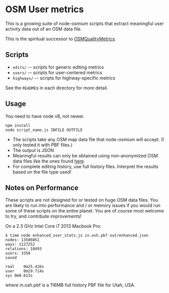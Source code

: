 # OSM User metrics

This is a growing suite of node-osmium scripts that extract meaningful user activity data out of an OSM data file.

This is the spiritual successor to [OSMQualityMetrics](https://github.com/mvexel/OSMQualityMetrics).

## Scripts

* `edits/` -- scripts for generic editing metrics
* `users/` -- scripts for user-centered metrics
* `highways/` -- scripts for highway-specific metrics 

See the `README`s in each directory for more detail.

## Usage

You need to have node v8, not newer.

```
npm install
node script_name.js INFILE OUTFILE
```

* The scripts take any OSM map data file that node-osmium will accept. (I only tested it with PBF files.)
* The output is JSON
* Meaningful results can only be obtained using non-anonymized OSM data files like the ones found [here](https://osm-internal.download.geofabrik.de)
* For complete editing history, use full history files. Interpret the results based on the file type used!

## Notes on Performance

These scripts are not designed for or tested on huge OSM data files. You are likely to run into performance and / or memory issues if you would run some of these scripts on the entire planet. You are of course most welcome to try, and contribute improvements!

On a 2.3 GHz Intel Core i7 2013 Macbook Pro:

```
$ time node enhanced_user_stats.js in.osh.pbf out/enhanced.json
nodes: 13586051
ways: 1127252
relations: 18493
users: 3358
saved

real	0m25.426s
user	0m29.714s
sys	0m0.613s
```

where in.osh.pbf is a 116MB full history PBF file for Utah, USA.
